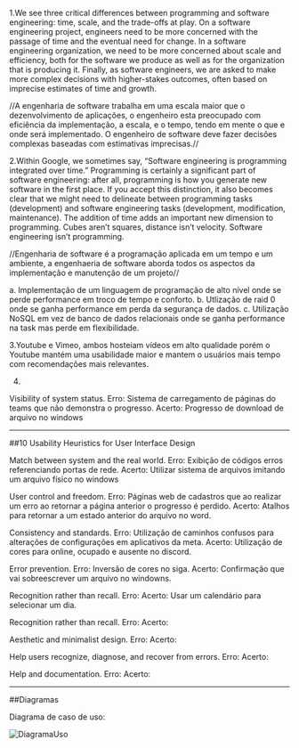1.We see three critical differences between programming and software engineering: time, scale, and the trade-offs at play. On a software engineering project, engineers need to be more concerned with the passage of time and the eventual need for change. In a software engineering organization, we need to be more concerned about scale and efficiency, both for the software we produce as well as for the organization that is producing it. Finally, as software engineers, we are asked to make more complex decisions with higher-stakes outcomes, often based on imprecise estimates of time and growth.

//A engenharia de software trabalha em uma escala maior que o dezenvolvimento de aplicações, o engenheiro esta preocupado com eficiência da implementação, a escala, e o tempo, tendo em mente o que e onde será implementado. O engenheiro de software deve fazer decisões complexas baseadas com estimativas imprecisas.//

2.Within Google, we sometimes say, “Software engineering is programming integrated over time.” Programming is certainly a significant part of software engineering: after all, programming is how you generate new software in the first place. If you accept this distinction, it also becomes clear that we might need to delineate between programming tasks (development) and software engineering tasks (development, modification, maintenance). The addition of time adds an important new dimension to programming. Cubes aren’t squares, distance isn’t velocity. Software engineering isn’t programming.

//Engenharia de software é a programação aplicada em um tempo e um ambiente, a engenhaeria de software aborda todos os aspectos da implementação e manutenção de um projeto//

a. Implementação de um linguagem de programação de alto nível onde se perde performance em troco de tempo e conforto.
b. Utlização de raid 0 onde se ganha performance em perda da segurança de dados.
c. Utilização NoSQL em vez de banco de dados relacionais onde se ganha performance na task mas perde em flexibilidade.

3.Youtube e Vimeo, ambos hosteiam vídeos em alto qualidade porém o Youtube mantém uma usabilidade maior e mantem o usuários mais tempo com recomendações mais relevantes.

4.
Visibility of system status.
Erro: Sistema de carregamento de páginas do teams que não demonstra o progresso.
Acerto: Progresso de download de arquivo no windows
_______________________________________________________________________________________________________________________________________________
##10 Usability Heuristics for User Interface Design

Match between system and the real world.
Erro: Exibição de códigos erros referenciando portas de rede.
Acerto: Utilizar sistema de arquivos imitando um arquivo físico no windows

User control and freedom.
Erro: Páginas web de cadastros que ao realizar um erro ao retornar a página anterior o progresso é perdido.
Acerto: Atalhos para retornar a um estado anterior do arquivo no word.

Consistency and standards.
Erro: Utilização de caminhos confusos para alterações de configurações em aplicativos da meta.
Acerto: Utilização de cores para online, ocupado e ausente no discord.

Error prevention.
Erro: Inversão de cores no siga.
Acerto: Confirmação que vai sobreescrever um arquivo no windowns.

Recognition rather than recall.
Erro: 
Acerto: Usar um calendário para selecionar um dia.

Recognition rather than recall.
Erro: 
Acerto:

Aesthetic and minimalist design.
Erro: 
Acerto:

Help users recognize, diagnose, and recover from errors.
Erro: 
Acerto:

Help and documentation.
Erro: 
Acerto:

________________________________________________________________________________________________________________________________________

##Diagramas


Diagrama de caso de uso:





![DiagramaUso](https://github.com/SuieverSide/bertoti/assets/31674205/22d905c4-d00b-4197-be47-efaf47c11032)


